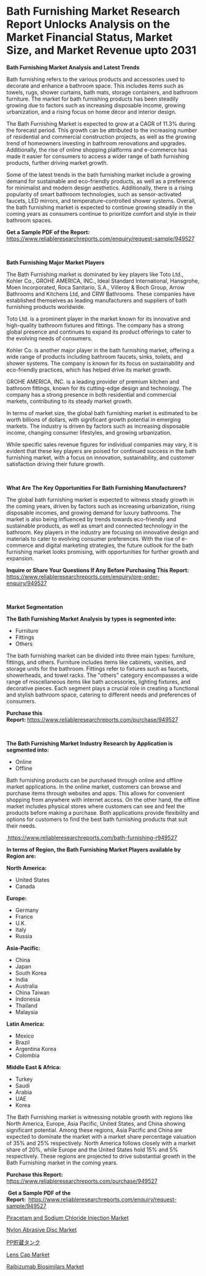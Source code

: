 <p><h1>Bath Furnishing Market Research Report Unlocks Analysis on the Market Financial Status, Market Size, and Market Revenue upto 2031</h1></p><p><strong>Bath Furnishing Market Analysis and Latest Trends</strong></p>
<p><p>Bath furnishing refers to the various products and accessories used to decorate and enhance a bathroom space. This includes items such as towels, rugs, shower curtains, bath mats, storage containers, and bathroom furniture. The market for bath furnishing products has been steadily growing due to factors such as increasing disposable income, growing urbanization, and a rising focus on home décor and interior design.</p><p>The Bath Furnishing Market is expected to grow at a CAGR of 11.3% during the forecast period. This growth can be attributed to the increasing number of residential and commercial construction projects, as well as the growing trend of homeowners investing in bathroom renovations and upgrades. Additionally, the rise of online shopping platforms and e-commerce has made it easier for consumers to access a wider range of bath furnishing products, further driving market growth.</p><p>Some of the latest trends in the bath furnishing market include a growing demand for sustainable and eco-friendly products, as well as a preference for minimalist and modern design aesthetics. Additionally, there is a rising popularity of smart bathroom technologies, such as sensor-activated faucets, LED mirrors, and temperature-controlled shower systems. Overall, the bath furnishing market is expected to continue growing steadily in the coming years as consumers continue to prioritize comfort and style in their bathroom spaces.</p></p>
<p><strong>Get a Sample PDF of the Report:&nbsp;</strong> <a href="https://www.reliableresearchreports.com/enquiry/request-sample/949527">https://www.reliableresearchreports.com/enquiry/request-sample/949527</a></p>
<p>&nbsp;</p>
<p><strong>Bath Furnishing Major Market Players</strong></p>
<p><p>The Bath Furnishing market is dominated by key players like Toto Ltd., Kohler Co., GROHE AMERICA, INC., Ideal Standard International, Hansgrohe, Moen Incorporated, Roca Sanitario, S.A., Villeroy & Boch Group, Arrow Bathrooms and Kitchens Ltd, and CRW Bathrooms. These companies have established themselves as leading manufacturers and suppliers of bath furnishing products worldwide.</p><p>Toto Ltd. is a prominent player in the market known for its innovative and high-quality bathroom fixtures and fittings. The company has a strong global presence and continues to expand its product offerings to cater to the evolving needs of consumers.</p><p>Kohler Co. is another major player in the bath furnishing market, offering a wide range of products including bathroom faucets, sinks, toilets, and shower systems. The company is known for its focus on sustainability and eco-friendly practices, which has helped drive its market growth.</p><p>GROHE AMERICA, INC. is a leading provider of premium kitchen and bathroom fittings, known for its cutting-edge design and technology. The company has a strong presence in both residential and commercial markets, contributing to its steady market growth.</p><p>In terms of market size, the global bath furnishing market is estimated to be worth billions of dollars, with significant growth potential in emerging markets. The industry is driven by factors such as increasing disposable income, changing consumer lifestyles, and growing urbanization.</p><p>While specific sales revenue figures for individual companies may vary, it is evident that these key players are poised for continued success in the bath furnishing market, with a focus on innovation, sustainability, and customer satisfaction driving their future growth.</p></p>
<p>&nbsp;</p>
<p><strong>What Are The Key Opportunities For Bath Furnishing Manufacturers?</strong></p>
<p><p>The global bath furnishing market is expected to witness steady growth in the coming years, driven by factors such as increasing urbanization, rising disposable incomes, and growing demand for luxury bathrooms. The market is also being influenced by trends towards eco-friendly and sustainable products, as well as smart and connected technology in the bathroom. Key players in the industry are focusing on innovative design and materials to cater to evolving consumer preferences. With the rise of e-commerce and digital marketing strategies, the future outlook for the bath furnishing market looks promising, with opportunities for further growth and expansion.</p></p>
<p><strong>Inquire or Share Your Questions If Any Before Purchasing This Report:</strong> <a href="https://www.reliableresearchreports.com/enquiry/pre-order-enquiry/949527">https://www.reliableresearchreports.com/enquiry/pre-order-enquiry/949527</a></p>
<p>&nbsp;</p>
<p><strong>Market Segmentation</strong></p>
<p><strong>The Bath Furnishing Market Analysis by types is segmented into:</strong></p>
<p><ul><li>Furniture</li><li>Fittings</li><li>Others</li></ul></p>
<p><p>The bath furnishing market can be divided into three main types: furniture, fittings, and others. Furniture includes items like cabinets, vanities, and storage units for the bathroom. Fittings refer to fixtures such as faucets, showerheads, and towel racks. The "others" category encompasses a wide range of miscellaneous items like bath accessories, lighting fixtures, and decorative pieces. Each segment plays a crucial role in creating a functional and stylish bathroom space, catering to different needs and preferences of consumers.</p></p>
<p><strong>Purchase this Report:&nbsp;</strong><a href="https://www.reliableresearchreports.com/purchase/949527">https://www.reliableresearchreports.com/purchase/949527</a></p>
<p>&nbsp;</p>
<p><strong>The Bath Furnishing Market Industry Research by Application is segmented into:</strong></p>
<p><ul><li>Online</li><li>Offline</li></ul></p>
<p><p>Bath furnishing products can be purchased through online and offline market applications. In the online market, customers can browse and purchase items through websites and apps. This allows for convenient shopping from anywhere with internet access. On the other hand, the offline market includes physical stores where customers can see and feel the products before making a purchase. Both applications provide flexibility and options for customers to find the best bath furnishing products that suit their needs.</p></p>
<p><a href="https://www.reliableresearchreports.com/bath-furnishing-r949527">&nbsp;https://www.reliableresearchreports.com/bath-furnishing-r949527</a></p>
<p><strong>In terms of Region, the Bath Furnishing Market Players available by Region are:</strong></p>
<p>
    <p> <strong> North America: </strong>
        <ul>
            <li>United States</li>
            <li>Canada</li>
        </ul>
        </p> 
    <p> <strong> Europe: </strong>
        <ul>
            <li>Germany</li>
            <li>France</li>
            <li>U.K.</li>
            <li>Italy</li>
            <li>Russia</li>
        </ul>
        </p> 
    <p> <strong> Asia-Pacific: </strong>
        <ul>
            <li>China</li>
            <li>Japan</li>
            <li>South Korea</li>
            <li>India</li>
            <li>Australia</li>
            <li>China Taiwan</li>
            <li>Indonesia</li>
            <li>Thailand</li>
            <li>Malaysia</li>
        </ul>
        </p> 
    <p> <strong> Latin America: </strong>
        <ul>
            <li>Mexico</li>
            <li>Brazil</li>
            <li>Argentina Korea</li>
            <li>Colombia</li>
        </ul>
        </p> 
    <p> <strong> Middle East & Africa: </strong>
        <ul>
            <li>Turkey</li>
            <li>Saudi</li>
            <li>Arabia</li>
            <li>UAE</li>
            <li>Korea</li>
        </ul>
    </p>
    </p>
<p><p>The Bath Furnishing market is witnessing notable growth with regions like North America, Europe, Asia Pacific, United States, and China showing significant potential. Among these regions, Asia Pacific and China are expected to dominate the market with a market share percentage valuation of 35% and 25% respectively. North America follows closely with a market share of 20%, while Europe and the United States hold 15% and 5% respectively. These regions are projected to drive substantial growth in the Bath Furnishing market in the coming years.</p></p>
<p><strong>Purchase this Report: </strong><a href="https://www.reliableresearchreports.com/purchase/949527">https://www.reliableresearchreports.com/purchase/949527</a></p>
<p>&nbsp;<strong>Get a Sample PDF of the Report:&nbsp;&nbsp;</strong><a href="https://www.reliableresearchreports.com/enquiry/request-sample/949527">https://www.reliableresearchreports.com/enquiry/request-sample/949527</a></p>
<p><strong></strong></p>
<p><p><a href="https://medium.com/@basmakahin1451/piracetam-and-sodium-chloride-injection-market-size-market-outlook-and-market-forecast-2024-to-bfda5ef4b22a">Piracetam and Sodium Chloride Injection Market</a></p><p><a href="https://www.linkedin.com/pulse/nylon-abrasive-disc-market-analysis-sze-forecasted-period-from-l9dbe">Nylon Abrasive Disc Market</a></p><p><a href="https://medium.com/@peterpatel626/pp-%E3%83%9D%E3%83%AA%E3%83%97%E3%83%AD%E3%83%94%E3%83%AC%E3%83%B3-%E8%A3%BD%E8%B2%AF%E8%94%B5%E3%82%BF%E3%83%B3%E3%82%AF%E5%B8%82%E5%A0%B4-%E3%82%BF%E3%82%A4%E3%83%97-%E7%94%A8%E9%80%94-%E5%9C%B0%E7%90%86%E3%81%AB%E3%82%88%E3%82%8B%E5%8C%85%E6%8B%AC%E7%9A%84%E8%A9%95%E4%BE%A1-a460baf6396e">PP貯蔵タンク</a></p><p><a href="https://www.linkedin.com/pulse/lens-cap-market-report-reveals-latest-trends-growth-opportunities-nopsf">Lens Cap Market</a></p><p><a href="https://medium.com/@jacquelinephillips543/raibizumab-biosimilars-nbsp-market-focuses-on-market-share-size-and-projected-forecast-till-2031-744c455514c5">Raibizumab Biosimilars Market</a></p></p>